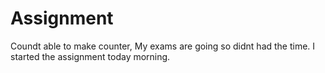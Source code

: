 # Assignment
Coundt able to make counter, My exams are going so didnt had the time. I started the assignment today morning.
